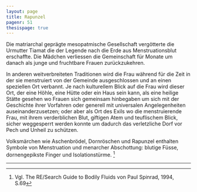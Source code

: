 ```yaml
---
layout: page
title: Rapunzel
pagenr: 51
thesispage: true
---
```

Die matriarchal geprägte mesopatmische Gesellschaft vergötterte die Urmutter Tiamat die der Legende nach die Erde aus Menstruationsblut erschaffte. Die Mädchen verliessen die Gemeinschaft für Monate um danach als junge und fruchtbare Frauen zurückzukehren.

In anderen weitverbreiteten Traditionen wird die Frau während für die Zeit in der sie menstruiert von der Gemeinde ausgeschlossen und an einen speziellen Ort verbannt. Je nach kulturellem Blick auf die Frau wird dieser Ort, der eine Höhle, eine Hütte oder ein Haus sein kann, als eine heilige Stätte gesehen wo Frauen sich gemeinsam hinbegaben um sich mit der Geschichte ihrer Vorfahren oder generell mit universalen Angelegenheiten auseinanderzusetzen; oder aber als Ort des Exils wo die menstruierende Frau, mit ihrem verderblichen Blut, giftigen Atem und teuflischem Blick, sicher weggesperrt werden konnte um dadurch das verletzliche Dorf vor Pech und  Unheil zu schützen.

Volksmärchen wie Aschenbrödel, Dornröschen und Rapunzel enthalten Symbole von Menstruation und menarcher Abschottung: blutige Füsse, dornengepikste Finger und Isolationstürme. [^32]

---

[^32]:
      Vgl. The RE/Search Guide to Bodily Fluids von Paul Spinrad, 1994, S.69
